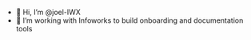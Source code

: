 - 👋 Hi, I’m @joel-IWX
- 👀 I’m working with Infoworks to build onboarding and documentation tools


<!---
joel-IWX/joel-IWX is a ✨ special ✨ repository because its `README.md` (this file) appears on your GitHub profile.
You can click the Preview link to take a look at your changes.
--->
